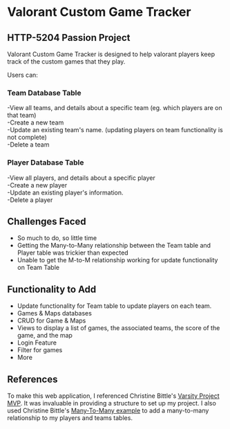 # Valorant Custom Game Tracker

## HTTP-5204 Passion Project

Valorant Custom Game Tracker is designed to help valorant players keep track of the custom games that they play.

Users can:

### Team Database Table
-View all teams, and details about a specific team (eg. which players are on that team)\
-Create a new team\
-Update an existing team's name. (updating players on team functionality is not complete)\
-Delete a team

### Player Database Table
-View all players, and details about a specific player\
-Create a new player\
-Update an existing player's information.\
-Delete a player

## Challenges Faced
- So much to do, so little time
- Getting the Many-to-Many relationship between the Team table and Player table was trickier than expected
- Unable to get the M-to-M relationship working for update functionality on Team Table

## Functionality to Add
- Update functionality for Team table to update players on each team.
- Games & Maps databases
- CRUD for Game & Maps
- Views to display a list of games, the associated teams, the score of the game, and the map
- Login Feature
- Filter for games
- More


## References
To make this web application, I referenced Christine Bittle's [Varsity Project MVP](https://github.com/christinebittle/varsity_mvp). It was invaluable in providing a structure to set up my project. I also used Christine Bittle's [Many-To-Many example](https://github.com/christinebittle/EF_Many_Many_Explicit) to add a many-to-many relationship to my players and teams tables.
